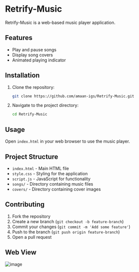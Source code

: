 # Retrify-Music

Retrify-Music is a web-based music player application.

## Features

- Play and pause songs
- Display song covers
- Animated playing indicator

## Installation

1. Clone the repository:
   ```sh
   git clone https://github.com/amaan-igs/Retrify-Music.git
2. Navigate to the project directory:
   ```sh
   cd Retrify-Music
   
## Usage
Open `index.html` in your web browser to use the music player.

## Project Structure
- `index.html` - Main HTML file
- `style.css` - Styling for the application
- `script.js` - JavaScript for functionality
- `songs/` - Directory containing music files
- `covers/` - Directory containing cover images

## Contributing
1. Fork the repository
2. Create a new branch (`git checkout -b feature-branch`)
3. Commit your changes (`git commit -m 'Add some feature'`)
5. Push to the branch (`git push origin feature-branch`)
6. Open a pull request

## Web View
![image](https://github.com/amaan-igs/Retrify-Music/assets/172314900/238c08e0-918a-4a12-bb79-f47253181ef6)
